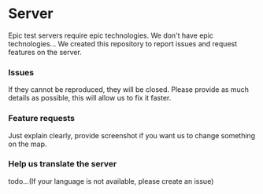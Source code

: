 # Server

Epic test servers require epic technologies. We don't have epic technologies...
We created this repository to report issues and request features on the server.


### Issues
If they cannot be reproduced, they will be closed. Please provide as much details as possible,
this will allow us to fix it faster.

### Feature requests
Just explain clearly, provide screenshot if you want us to change something on the map.

### Help us translate the server
todo...(If your language is not available, please create an issue)
